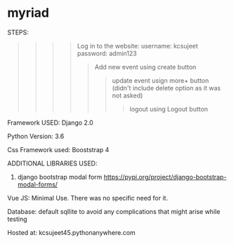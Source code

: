 # myriad
STEPS:
>>>> Log in to the website:
username: kcsujeet
password: admin123
>>>>> Add new event using create button
>>>>>> update event usign more+ button
(didn't include delete option as it was not asked)
>>>>>>> logout using Logout button

Framework USED: Django 2.0

Python Version: 3.6

Css Framework used:
Booststrap 4

ADDITIONAL LIBRARIES USED:
1. django bootstrap modal form
https://pypi.org/project/django-bootstrap-modal-forms/

Vue JS:
Minimal Use. There was no specific need for it. 

Database: 
default sqllite to avoid any complications that might arise while testing

Hosted at: 
kcsujeet45.pythonanywhere.com
